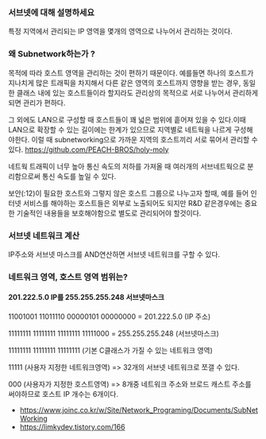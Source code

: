 ### 서브넷에 대해 설명하세요

특정 지역에서 관리되는 IP 영역을 몇개의 영역으로 나누어서 관리하는 것이다.



### 왜 Subnetwork하는가 ?

목적에 따라 호스트 영역을 관리하는 것이 편하기 때문이다. 예를들면 하나의 호스트가 지나치게 많은 트래픽을 차지해서 다른 같은 영역의 호스트까지 영향을 받는 경우, 동일한 클래스 내에 있는 호스트들이라 할지라도 관리상의 목적으로 서로 나누어서 관리하게되면 관리가 편하다.



그 외에도 LAN으로 구성할 때 호스트들이 꽤 넓은 범위에 흩어져 있을 수 있다.이때 LAN으로 확장할 수 있는 길이에는 한계가 있으므로 지역별로 네트웍을 나르게 구성해야한다. 이럴 때 subnetworking으로 가까운 지역의 호스트끼리 서로 묶어서 관리할 수 있다.
https://github.com/PEACH-BROS/holy-moly


네트웍 트래픽이 너무 높아 통신 속도의 저하를 가져올 때 여러개의 서브네트웍으로 분리함으로써 통신 속도를 높일 수 있다.



보안(:12)이 필요한 호스트와 그렇지 않은 호스트 그룹으로 나누고자 할때, 예를 들어 인터넷 서비스를 해야하는 호스트들은 외부로 노출되어도 되지만 R&D 같은경우에는 중요한 기술적인 내용들을 보호해야함으로 별도로 관리되어야 할것이다.



### 서브넷 네트워크 계산

IP주소와 서브넷 마스크를 AND연산하면 서브넷 네트워크를 구할 수 있다.



### 네트워크 영역, 호스트 영역 범위는?

#### **201.222.5.0 IP를 255.255.255.248 서브넷마스크**

11001001 11011110 00000101 00000000 = 201.222.5.0 (IP 주소)

11111111 11111111 11111111 11111000 = 255.255.255.248 (서브넷마스크)

11111111 11111111 11111111 (기본 C클래스가 가질 수 있는 네트워크 영역)

11111 (사용자 지정한 네트워크영역) => 32개의 서브넷 네트워크로 쪼갤 수 있다.

000 (사용자가 지정한 호스트영역) => 8개중 네트워크 주소와 브로드 캐스트 주소를 써야하므로 호스트 IP 개수는 6개이다.

- https://www.joinc.co.kr/w/Site/Network_Programing/Documents/SubNetWorking
- https://limkydev.tistory.com/166
